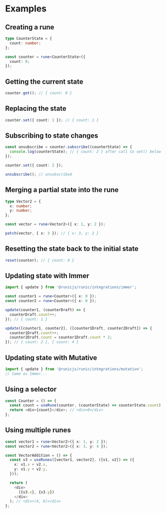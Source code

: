 # Examples

## Creating a rune

```typescript
type CounterState = {
  count: number;
};

const counter = rune<CounterState>({
  count: 0;
});
```

## Getting the current state

```typescript
counter.get(); // { count: 0 }
```

## Replacing the state

```typescript
counter.set({ count: 1 }); // { count: 1 }
```

## Subscribing to state changes

```typescript
const unsubscribe = counter.subscribe((counterState) => {
  console.log(counterState); // { count: 2 } after call to set() below
});

counter.set({ count: 2 });

unsubscribe(); // unsubscribed
```

## Merging a partial state into the rune

```typescript
type Vector2 = {
  x: number;
  y: number;
};

const vector = rune<Vector2>({ x: 1, y: 2 });

patch(vector, { x: 3 }); // { x: 3, y: 2 }
```

## Resetting the state back to the initial state

```typescript
reset(counter); // { count: 0 }
```

## Updating state with Immer

```typescript
import { update } from '@runicjs/runic/integrations/immer';

const counter1 = rune<Counter>({ x: 0 });
const counter2 = rune<Counter>({ x: 0 });

update(counter1, (counterDraft) => {
  counterDraft.count++;
}); // { count: 1 }

update([counter1, counter2], ([counter1Draft, counter2Draft]) => {
  counter1Draft.count++;
  counter2Draft.count = counter1Draft.count * 2;
}); // { count: 2 }, { count: 4 }
```

## Updating state with Mutative

```typescript
import { update } from '@runicjs/runic/integrations/mutative';
// Same as Immer...
```

## Using a selector

```typescript
const Counter = () => {
  const count = useRune(counter, (counterState) => counterState.count);
  return <div>{count}</div>; // <div>0</div>
};
```

## Using multiple runes

```typescript
const vector1 = rune<Vector2>({ x: 1, y: 2 });
const vector2 = rune<Vector2>({ x: 3, y: 4 });

const VectorAddition = () => {
  const v3 = useRunes([vector1, vector2], ([v1, v2]) => ({
    x: v1.x + v2.x,
    y: v1.y + v2.y,
  }));

  return (
    <div>
      ({v3.x}, {v3.y})
    </div>
  ); // <div>(4, 6)</div>
};
```
